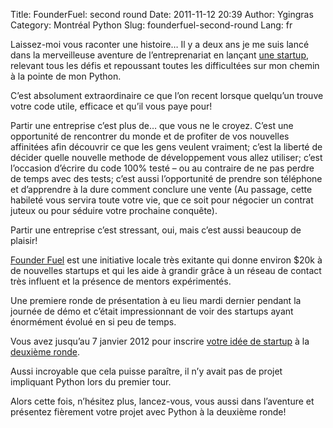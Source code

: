 Title: FounderFuel: second round
Date: 2011-11-12 20:39
Author: Ygingras
Category: Montréal Python
Slug: founderfuel-second-round
Lang: fr

Laissez-moi vous raconter une histoire… Il y a deux ans je me suis lancé
dans la merveilleuse aventure de l’entreprenariat en lançant [une
startup][], relevant tous les défis et repoussant toutes les
difficultées sur mon chemin à la pointe de mon Python.

C’est absolument extraordinaire ce que l’on recent lorsque quelqu’un
trouve votre code utile, efficace et qu’il vous paye pour!

Partir une entreprise c’est plus de… que vous ne le croyez. C’est une
opportunité de rencontrer du monde et de profiter de vos nouvelles
affinitées afin découvrir ce que les gens veulent vraiment; c’est la
liberté de décider quelle nouvelle methode de développement vous allez
utiliser; c’est l’occasion d’écrire du code 100% testé – ou au contraire
de ne pas perdre de temps avec des tests; c’est aussi l’opportunité de
prendre son téléphone et d’apprendre à la dure comment conclure une
vente (Au passage, cette habileté vous servira toute votre vie, que ce
soit pour négocier un contrat juteux ou pour séduire votre prochaine
conquête).

Partir une entreprise c’est stressant, oui, mais c’est aussi beaucoup de
plaisir!

[Founder Fuel][] est une initiative locale très exitante qui donne
environ $20k à de nouvelles startups et qui les aide à grandir grâce à
un réseau de contact très influent et la présence de mentors
expérimentés.

Une premiere ronde de présentation à eu lieu mardi dernier pendant la
journée de démo et c’était impressionnant de voir des startups ayant
énormément évolué en si peu de temps.

Vous avez jusqu’au 7 janvier 2012 pour inscrire [votre idée de
startup][] à la [deuxième ronde][].

Aussi incroyable que cela puisse paraître, il n’y avait pas de projet
impliquant Python lors du premier tour.

Alors cette fois, n’hésitez plus, lancez-vous, vous aussi dans
l’aventure et présentez fièrement votre projet avec Python à la deuxième
ronde!

  [une startup]: http://ajah.ca
  [Founder Fuel]: http://founderfuel.com/fr
  [votre idée de startup]: http://founderfuel.com/en/apply/
  [deuxième ronde]: http://founderfuel.com/en/schedule/
